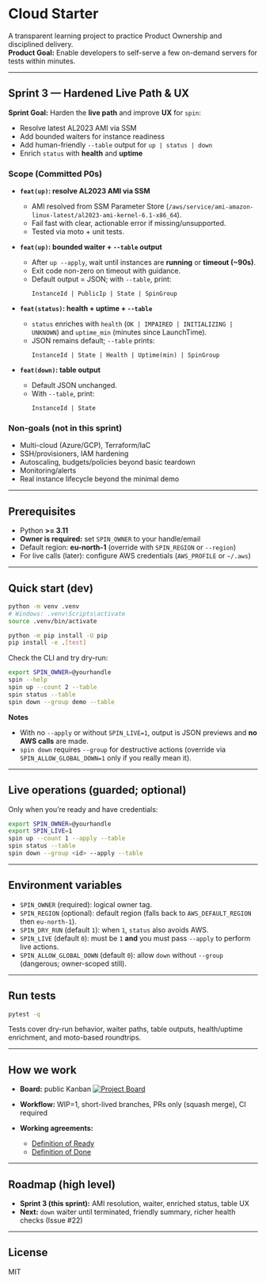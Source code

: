 # Cloud Starter

A transparent learning project to practice Product Ownership and disciplined delivery.  
**Product Goal:** Enable developers to self-serve a few on-demand servers for tests within minutes.

---

## Sprint 3 — Hardened Live Path & UX

**Sprint Goal:** Harden the **live path** and improve **UX** for `spin`:  
- Resolve latest AL2023 AMI via SSM  
- Add bounded waiters for instance readiness  
- Add human-friendly `--table` output for `up | status | down`  
- Enrich `status` with **health** and **uptime**

### Scope (Committed P0s)

- **`feat(up)`: resolve AL2023 AMI via SSM**  
  - AMI resolved from SSM Parameter Store (`/aws/service/ami-amazon-linux-latest/al2023-ami-kernel-6.1-x86_64`).  
  - Fail fast with clear, actionable error if missing/unsupported.  
  - Tested via moto + unit tests.

- **`feat(up)`: bounded waiter + `--table` output**  
  - After `up --apply`, wait until instances are **running** or **timeout (~90s)**.  
  - Exit code non-zero on timeout with guidance.  
  - Default output = JSON; with `--table`, print:  
    ```
    InstanceId | PublicIp | State | SpinGroup
    ```

- **`feat(status)`: health + uptime + `--table`**  
  - `status` enriches with `health` (`OK | IMPAIRED | INITIALIZING | UNKNOWN`) and `uptime_min` (minutes since LaunchTime).  
  - JSON remains default; `--table` prints:  
    ```
    InstanceId | State | Health | Uptime(min) | SpinGroup
    ```

- **`feat(down)`: table output**  
  - Default JSON unchanged.  
  - With `--table`, print:  
    ```
    InstanceId | State
    ```

### Non-goals (not in this sprint)

- Multi-cloud (Azure/GCP), Terraform/IaC  
- SSH/provisioners, IAM hardening  
- Autoscaling, budgets/policies beyond basic teardown  
- Monitoring/alerts  
- Real instance lifecycle beyond the minimal demo  

---

## Prerequisites

- Python **>= 3.11**
- **Owner is required:** set `SPIN_OWNER` to your handle/email
- Default region: **eu-north-1** (override with `SPIN_REGION` or `--region`)
- For live calls (later): configure AWS credentials (`AWS_PROFILE` or `~/.aws`)

---

## Quick start (dev)

```bash
python -m venv .venv
# Windows: .venv\Scripts\activate
source .venv/bin/activate

python -m pip install -U pip
pip install -e .[test]
````

Check the CLI and try dry-run:

```bash
export SPIN_OWNER=@yourhandle
spin --help
spin up --count 2 --table
spin status --table
spin down --group demo --table
```

**Notes**

* With no `--apply` or without `SPIN_LIVE=1`, output is JSON previews and **no AWS calls** are made.
* `spin down` requires `--group` for destructive actions (override via `SPIN_ALLOW_GLOBAL_DOWN=1` only if you really mean it).

---

## Live operations (guarded; optional)

Only when you’re ready and have credentials:

```bash
export SPIN_OWNER=@yourhandle
export SPIN_LIVE=1
spin up --count 1 --apply --table
spin status --table
spin down --group <id> --apply --table
```

---

## Environment variables

* `SPIN_OWNER` (required): logical owner tag.
* `SPIN_REGION` (optional): default region (falls back to `AWS_DEFAULT_REGION` then `eu-north-1`).
* `SPIN_DRY_RUN` (default `1`): when `1`, `status` also avoids AWS.
* `SPIN_LIVE` (default `0`): must be `1` **and** you must pass `--apply` to perform live actions.
* `SPIN_ALLOW_GLOBAL_DOWN` (default `0`): allow `down` without `--group` (dangerous; owner-scoped still).

---

## Run tests

```bash
pytest -q
```

Tests cover dry-run behavior, waiter paths, table outputs, health/uptime enrichment, and moto-based roundtrips.

---

## How we work

* **Board:** public Kanban
  [![Project Board](https://img.shields.io/badge/Project-Cloud%20Starter%20Board-blue)](https://github.com/users/thenarfer/projects/1)
* **Workflow:** WIP=1, short-lived branches, PRs only (squash merge), CI required
* **Working agreements:**

  * [Definition of Ready](docs/DoR.md)
  * [Definition of Done](docs/DoD.md)

---

## Roadmap (high level)

* **Sprint 3 (this sprint):** AMI resolution, waiter, enriched status, table UX
* **Next:** `down` waiter until terminated, friendly summary, richer health checks (Issue #22)

---

## License

MIT